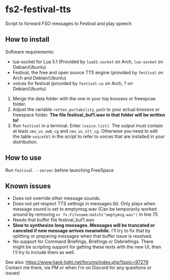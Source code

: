 # fs2-festival-tts
Script to forward FSO messages to Festival and play speech

## How to install
Software requirements:
- lua-socket for Lua 5.1 (Provided by `lua51-socket` on Arch, `lua-socket` on Debian/Ubuntu)
- Festival, the free and open source TTS engine (provided by `festival` on Arch and Debian/Ubuntu)
- voices for festival (provided by `festival-us` on Arch, ? on Debian/Ubuntu)

1. Merge the data folder with the one in your top knossos or freespcae folder.
2. Adjust the variable `rotten_portability_path` to your actual knossos or freespace folder.
   **The file festival_buf1.wav in that folder will be written to!**
3. Run `festival` in a terminal. Enter `(voice.list)`. The output must contain
   at least `cmu_us_awb_cg` and `cmu_us_slt_cg`.
   Otherwise you need to edit the table `voicetbl` in the script to refer to voices
   that are installed in your distribution.
   
## How to use
Run `festival --server` before launching FreeSpace

## Known issues
- Does not override other message sounds.
- Does not yet respect TTS settings in messages.tbl. Only plays when message sound is set to emptymsg.wav
  (Can be temporarily worked around by removing `or fv.Filename:match("emptymsg.wav")` in line 75
- Needs that buffer file festival_buf1.wav
- __Slow to synthesize long messages. Messages will be truncated or canceled if new message arrives meanwhile.__
  I'll try to fix that by splitting or preparing messages when that buffer issue is resolved.
- No support for Command Briefings, Briefings or Debriefings. There might be scripting support for
  getting these texts with the new UI, then I'll try to include them as well.

See also: https://www.hard-light.net/forums/index.php?topic=97279
Contact me there, via PM or when I'm on Discord for any questions or issues!
